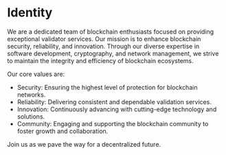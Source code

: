 # Identity

We are a dedicated team of blockchain enthusiasts focused on providing exceptional validator services. Our mission is to enhance blockchain security, reliability, and innovation. 
Through our diverse expertise in software development, cryptography, and network management, we strive to maintain the integrity and efficiency of blockchain ecosystems. 

Our core values are:
* Security: Ensuring the highest level of protection for blockchain networks.
* Reliability: Delivering consistent and dependable validation services.
* Innovation: Continuously advancing with cutting-edge technology and solutions.
* Community: Engaging and supporting the blockchain community to foster growth and collaboration.


Join us as we pave the way for a decentralized future.






